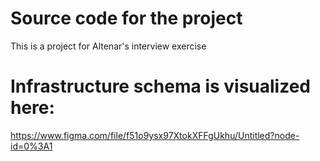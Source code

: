 # Source code for the project
This is a project for Altenar's interview exercise

# Infrastructure schema is visualized here: 
https://www.figma.com/file/f51o9ysx97XtokXFFgUkhu/Untitled?node-id=0%3A1

